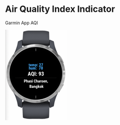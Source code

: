 # Air Quality Index Indicator
Garmin App AQI

<div>
<img src="https://raw.githubusercontent.com/franciscobarrios/AirQualityIndexIndicator/main/images/ss.png" width="200" />
</div>